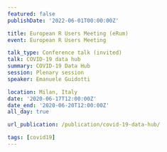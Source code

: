 ```yaml
---
featured: false
publishDate: '2022-06-01T00:00:00Z'

title: European R Users Meeting (eRum)
event: European R Users Meeting

talk_type: Conference talk (invited)
talk: COVID-19 data hub
summary: COVID-19 Data Hub
session: Plenary session
speaker: Emanuele Guidotti

location: Milan, Italy
date: '2020-06-17T12:00:00Z'
date_end: '2020-06-20T12:00:00Z'
all_day: true

url_publication: /publication/covid-19-data-hub/

tags: [covid19]
---
```

